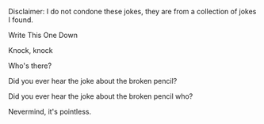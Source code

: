 Disclaimer: I do not condone these jokes, they are from a collection of jokes I found.

Write This One Down

Knock, knock

Who's there?

Did you ever hear the joke about the broken pencil?

Did you ever hear the joke about the broken pencil who?

Nevermind, it's pointless.

